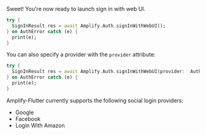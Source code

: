 Sweet! You're now ready to launch sign in with web UI. 

```dart
try {
  SignInResult res = await Amplify.Auth.signInWithWebUI();
} on AuthError catch (e) {
  print(e);
}
```

You can also specify a provider with the `provider` attribute:

```dart
try {
  SignInResult res = await Amplify.Auth.signInWithWebUI(provider:  AuthProvider.google);
} on AuthError catch (e) {
  print(e);
}
```

Amplify-Flutter currently supports the following social login providers: 
  * Google
  * Facebook
  * Login With Amazon
